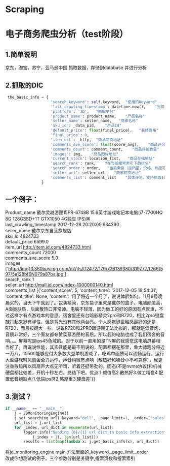 # Scraping
电子商务爬虫分析（test阶段）
==== 
1.简单说明
-------

 京东，淘宝，苏宁，亚马逊中国 抓取数据，存储到database 并进行分析
 
2.抓取的DIC
-------

```Python
 the_basic_info = {
                    'search_keyword': self.keyword,  "使用的keyword"
                    'last_crawling_timestamp': datetime.now(),    "当前抓取时间"
                    'platform': 'JD',   "抓取平台"
                    'product_name': product_name,    "产品名称"
                    'seller_name': seller_name,   "商家名称"
                    'sku_id': _data_pid,    "产品Id"
                    'default_price': float(final_price),   "最终价格"
                    'final_price': 0,
                    'item_url': _http,  "商品网页地址"
                    'comments_ave_score': float(score_avg),    "商品评分"
                    'comments_count': comment_count,    "商品评论数量"
                    'images': img,    "商品图片地址"
                    'current_stock': location_list,   "商品存储地址"
                    'search_rank': rank,    "在当前搜索索引下的排名"
                    'search_order': order,   "当前索引（按销量，价格，热度等）"
                    'seller_url': seller_url,   "商家网页地址"
                    'comments_list': comment_list    "具体评论，支持抓取100条评论"
                }
```

一个例子：  
-------
Product_name  戴尔灵越游匣15PR-6748B 15.6英寸游戏笔记本电脑(i7-7700HQ 8G 128GSSD+1T GTX1050 4G独显 IPS)黑 <br/>
last_crawling_timestamp 2017-12-28 20:20:09.684290 <br/>
seller_name 戴尔京东自营旗舰店 <br/>
sku_id 4824733 <br/>
default_price 6599.0 <br/>
item_url http://item.jd.com/4824733.html <br/>
comments_count 72000 <br/>
comments_ave_score 5.0 <br/>
images ['http://img13.360buyimg.com/n7/jfs/t12472/179/736139380/319777/f266f597/5a128bf6N079a87ba.jpg'] <br/>
search_rank 1 <br/>
seller_url http://mall.jd.com/index-1000000140.html  <br/>
comments_list [{'content_score': 5, 'content_time': '2017-12-05 18:54:31', 'content_title': None, 'content': '用了将近一个月了，说说体验如何。11月9号凌晨买的，当天下午就到了。包装精简，京东袋子里就是戴尔的盒子。电脑颜值高，A面类肤质，后面散热口非常帅。电脑不轻薄，因为做工的好的原因有点厚重，不过这样才有点游戏本的意思。宿舍里还有台暗影精灵2pro和R720，相比2pro键盘敲打起来挺有弹性，但是背光没有其他两台亮。个人感觉键盘触感最好的还是R720，而且按键大一些。说说R720和2PRO跟游匣无法比拟的，那就是低音炮，音质非常好，三个室友都夸赞羡慕游匣的音质。所以我的电脑也成了我们宿舍的音响。。。屏幕呢是ips45色域的。对于以前一直用的是TN屏的我感觉这电脑屏幕相当好了。再说说性能，其实性能是最不用说的，配置都摆在那里，鲁大师跑分将近一万八，1050ti能够应付大多数大型单机游戏了，吃鸡中画质可以流畅运行。运行大型游戏时风扇会全力运作，声音稍微有点响（散热好和噪音小不可兼得），我更注重散热所以风扇声大点无所谓，听着还挺带劲的。固态(不是nvme协议)和机械硬盘都比较差，开机十秒左右。总结下吧。优点:1.颜值高2.散热好3.做工精良4.配置低音炮缺点:1.低端ips屏2.略厚重3.硬盘差'}]  <br/>

3.测试？
-------
```Python
if __name__ == "__main__":
    j = JDMonitoringEngine()
    j.set_searching_url(_keyword="dell", _page_limit=1, _order=["sales"])
    url_list = j.url_list
    for _index, url_dict in enumerate(url_list):
        logger.info("Sending {0}/{1} url dict to basic info extraction".format(
            (_index + 1), len(url_list)))
        results = list(map(lambda x: j.get_basic_info(x), url_dict))
```

将jd_monitoring_engine main 方法里面的_keyword,_page_limit,_order <br/>
改成你想测试的例子。三个参数分别是关键字,搜索页数和搜索索引


                
